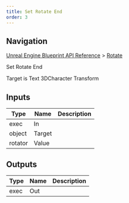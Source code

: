 ```yaml
---
title: Set Rotate End
order: 3
---
```

## Navigation

[Unreal Engine Blueprint API Reference](https://dev.epicgames.com/documentation/en-us/unreal-engine/BlueprintAPI) > [Rotate](https://dev.epicgames.com/documentation/en-us/unreal-engine/BlueprintAPI/Rotate)

Set Rotate End

Target is Text 3DCharacter Transform

## Inputs

| Type | Name | Description |
| --- | --- | --- |
| exec | In |  |
| object | Target |  |
| rotator | Value |  |

## Outputs

| Type | Name | Description |
| --- | --- | --- |
| exec | Out |  |
